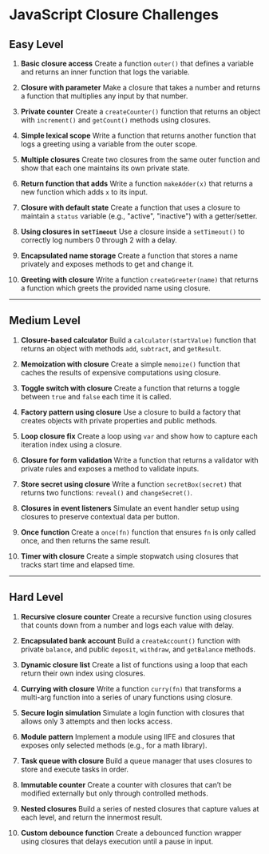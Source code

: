 # JavaScript Closure Challenges

## Easy Level

1. **Basic closure access**
   Create a function `outer()` that defines a variable and returns an inner function that logs the variable.

2. **Closure with parameter**
   Make a closure that takes a number and returns a function that multiplies any input by that number.

3. **Private counter**
   Create a `createCounter()` function that returns an object with `increment()` and `getCount()` methods using closures.

4. **Simple lexical scope**
   Write a function that returns another function that logs a greeting using a variable from the outer scope.

5. **Multiple closures**
   Create two closures from the same outer function and show that each one maintains its own private state.

6. **Return function that adds**
   Write a function `makeAdder(x)` that returns a new function which adds `x` to its input.

7. **Closure with default state**
   Create a function that uses a closure to maintain a `status` variable (e.g., "active", "inactive") with a getter/setter.

8. **Using closures in `setTimeout`**
   Use a closure inside a `setTimeout()` to correctly log numbers 0 through 2 with a delay.

9. **Encapsulated name storage**
   Create a function that stores a name privately and exposes methods to get and change it.

10. **Greeting with closure**
    Write a function `createGreeter(name)` that returns a function which greets the provided name using closure.

---

## Medium Level

1. **Closure-based calculator**
   Build a `calculator(startValue)` function that returns an object with methods `add`, `subtract`, and `getResult`.

2. **Memoization with closure**
   Create a simple `memoize()` function that caches the results of expensive computations using closure.

3. **Toggle switch with closure**
   Create a function that returns a toggle between `true` and `false` each time it is called.

4. **Factory pattern using closure**
   Use a closure to build a factory that creates objects with private properties and public methods.

5. **Loop closure fix**
   Create a loop using `var` and show how to capture each iteration index using a closure.

6. **Closure for form validation**
   Write a function that returns a validator with private rules and exposes a method to validate inputs.

7. **Store secret using closure**
   Write a function `secretBox(secret)` that returns two functions: `reveal()` and `changeSecret()`.

8. **Closures in event listeners**
   Simulate an event handler setup using closures to preserve contextual data per button.

9. **Once function**
   Create a `once(fn)` function that ensures `fn` is only called once, and then returns the same result.

10. **Timer with closure**
    Create a simple stopwatch using closures that tracks start time and elapsed time.

---

## Hard Level

1. **Recursive closure counter**
   Create a recursive function using closures that counts down from a number and logs each value with delay.

2. **Encapsulated bank account**
   Build a `createAccount()` function with private `balance`, and public `deposit`, `withdraw`, and `getBalance` methods.

3. **Dynamic closure list**
   Create a list of functions using a loop that each return their own index using closures.

4. **Currying with closure**
   Write a function `curry(fn)` that transforms a multi-arg function into a series of unary functions using closure.

5. **Secure login simulation**
   Simulate a login function with closures that allows only 3 attempts and then locks access.

6. **Module pattern**
   Implement a module using IIFE and closures that exposes only selected methods (e.g., for a math library).

7. **Task queue with closure**
   Build a queue manager that uses closures to store and execute tasks in order.

8. **Immutable counter**
   Create a counter with closures that can’t be modified externally but only through controlled methods.

9. **Nested closures**
   Build a series of nested closures that capture values at each level, and return the innermost result.

10. **Custom debounce function**
    Create a debounced function wrapper using closures that delays execution until a pause in input.
